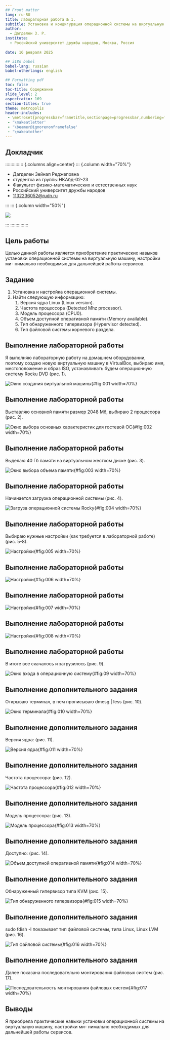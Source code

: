 ```yaml
---
## Front matter
lang: ru-RU
title: Лабораторная работа № 1.
subtitle: Установка и конфигурация операционной системы на виртуальную машину
author:
  - Дагделен З. Р.
institute:
  - Российский университет дружбы народов, Москва, Россия
  
date: 16 февраля 2025

## i18n babel
babel-lang: russian
babel-otherlangs: english

## Formatting pdf
toc: false
toc-title: Содержание
slide_level: 2
aspectratio: 169
section-titles: true
theme: metropolis
header-includes:
 - \metroset{progressbar=frametitle,sectionpage=progressbar,numbering=fraction}
 - '\makeatletter'
 - '\beamer@ignorenonframefalse'
 - '\makeatother'
---
```


## Докладчик

:::::::::::::: {.columns align=center}
::: {.column width="70%"}

  * Дагделен Зейнап Реджеповна
  * студентка из группы НКАбд-02-23
  * Факультет физико-математических и естественных наук
  * Российский университет дружбы народов
  * [1132236052@rudn.ru](mailto:1132236052@rudn.ru)

:::
::: {.column width="50%"}

![](image/me.png)

:::
::::::::::::::

## Цель работы

Целью данной работы является приобретение практических навыков
установки операционной системы на виртуальную машину, настройки ми-
нимально необходимых для дальнейшей работы сервисов.

## Задание

1. Установка и настройка операционной системы.
2. Найти следующую информацию:
	1. Версия ядра Linux (Linux version).
	2. Частота процессора (Detected Mhz processor).
	3. Модель процессора (CPU0).
	4. Объем доступной оперативной памяти (Memory available).
	5. Тип обнаруженного гипервизора (Hypervisor detected).
	6. Тип файловой системы корневого раздела.

## Выполнение лабораторной работы

Я выполняю лабораторную работу на домашнем оборудовании, поэтому создаю новую виртуальную машину в VirtualBox, выбираю имя, местоположение  и образ ISO, устанавливать будем операционную систему Rocku DVD (рис. 1).

![Окно создания виртуальной машины](image/1.png){#fig:001 width=70%}

## Выполнение лабораторной работы

Выставляю основной памяти размер 2048 Мб, выбираю 2 процессора (рис. 2).

![Окно выбора основных характеристик для гостевой ОС](image/2.png){#fig:002 width=70%}

## Выполнение лабораторной работы

Выделаю 40 Гб памяти на виртуальном жестком диске (рис. 3).

![Окно выбора объема памяти](image/3.png){#fig:003 width=70%}

## Выполнение лабораторной работы

Начинается загрузка операционной системы (рис. 4).

![Загруза операционной системы Rocky](image/4.png){#fig:004 width=70%}

## Выполнение лабораторной работы

Выбираю нужные настройки (как требуется в лабораторной работе) (рис. 5-8).

![Настройки](image/5.png){#fig:005 width=70%}

## Выполнение лабораторной работы

![Настройки](image/6.png){#fig:006 width=70%}

## Выполнение лабораторной работы

![Настройки](image/7.png){#fig:007 width=70%}

## Выполнение лабораторной работы

![Настройки](image/8.png){#fig:008 width=70%}

## Выполнение лабораторной работы

В итоге все скачалось и загрузилось (рис. 9).

![Окно входа в операционную систему](image/9.png){#fig:09 width=70%}

## Выполнение дополнительного задания

Открываю терминал, в нем прописываю dmesg | less (рис. 10).

![Окно терминала](image/10.png){#fig:010 width=70%}

## Выполнение дополнительного задания

Версия ядра: (рис. 11).

![Версия ядра](image/11.png){#fig:011 width=70%}

## Выполнение дополнительного задания

Частота процессора: (рис. 12).

![Частота процессора](image/12.png){#fig:012 width=70%}

## Выполнение дополнительного задания

Модель процессора: (рис. 13).

![Модель процессора](image/13.png){#fig:013 width=70%}

## Выполнение дополнительного задания

Доступно: (рис. 14).

![Объем доступной оперативной памяти](image/14.png){#fig:014 width=70%}

## Выполнение дополнительного задания

Обнаруженный гипервизор типа KVM (рис. 15).

![Тип обнаруженного гипервизора](image/15.png){#fig:015 width=70%}

## Выполнение дополнительного задания

sudo fdish -l показывает тип файловой системы, типа Linux, Linux LVM (рис. 16).

![Тип файловой системы](image/16.png){#fig:016 width=70%}

## Выполнение дополнительного задания

Далее показана последовательно монтирования файловых систем (рис. 17).

![Последовательность монтирования файловых систем](image/17.png){#fig:017 width=70%}

## Выводы

Я приобрела практические навыки
установки операционной системы на виртуальную машину, настройки ми-
нимально необходимых для дальнейшей работы сервисов.
